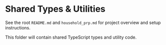 # Shared Types & Utilities

See the root `README.md` and `household_prp.md` for project overview and setup instructions.

This folder will contain shared TypeScript types and utility code. 